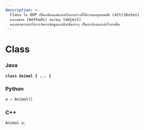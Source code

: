 ```yaml
---
description: >-
  Class ใน OOP เป็นเหมือนแม่แบบหรือแบบร่างที่ใช้กำหนดคุณสมบัติ (attributes)
  และเมธอด (methods) ของวัตถุ (object)
  คลาสสามารถทำให้การจัดการข้อมูลและฟังก์ชันต่างๆ เป็นระเบียบและเข้าใจง่ายขึ้น
---
```


# Class

### Java

<pre class="language-java"><code class="lang-java"><strong>class Animal { ... } 
</strong></code></pre>

### Python

```python
a = Animal()
```

### C++

```cpp
Animal a;
```
